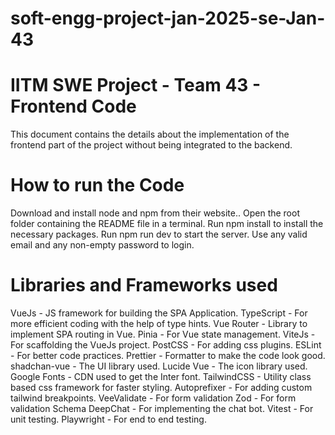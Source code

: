 # soft-engg-project-jan-2025-se-Jan-43

# IITM SWE Project - Team 43 - Frontend Code
This document contains the details about the implementation of the frontend part of the project without being integrated to the backend.

# How to run the Code
Download and install node and npm from their website..
Open the root folder containing the README file in a terminal.
Run npm install to install the necessary packages.
Run npm run dev to start the server.
Use any valid email and any non-empty password to login.

# Libraries and Frameworks used
VueJs - JS framework for building the SPA Application.
TypeScript - For more efficient coding with the help of type hints.
Vue Router - Library to implement SPA routing in Vue.
Pinia - For Vue state management.
ViteJs - For scaffolding the VueJs project.
PostCSS - For adding css plugins.
ESLint - For better code practices.
Prettier - Formatter to make the code look good.
shadchan-vue - The UI library used.
Lucide Vue - The icon library used.
Google Fonts - CDN used to get the Inter font.
TailwindCSS - Utility class based css framework for faster styling.
Autoprefixer - For adding custom tailwind breakpoints.
VeeValidate - For form validation
Zod - For form validation Schema
DeepChat - For implementing the chat bot.
Vitest - For unit testing.
Playwright - For end to end testing.
